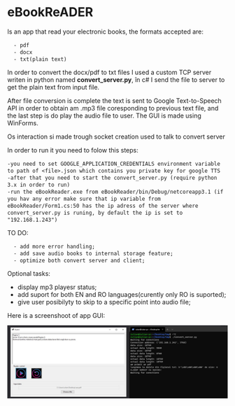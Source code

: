 ﻿# eBookReADER
 Is an app that read your electronic books, the formats accepted are:

      - pdf
      - docx
      - txt(plain text)

In order to convert the docx/pdf to txt files I used a custom TCP server writen in python named **convert_server.py**, în c# I send the file to server to get the  plain text from input file.

After file conversion is complete the text is sent to Google Text-to-Speech API in order to obtain am .mp3 file coresponding to previous text file, and the last step is do play the audio file to user. The GUI is made using WinForms.

Os interaction si made trough socket creation used to talk to convert server

In order to run it you need to folow this steps:
 
    -you need to set GOOGLE_APPLICATION_CREDENTIALS environment variable to path of <file>.json which contains you private key for google TTS
    -after that you need to start the convert_server.py (require python 3.x in order to run)
    -run the eBookReader.exe from eBookReader/bin/Debug/netcoreapp3.1 (if you hav any error make sure that ip variable from eBookReader/Form1.cs:50 has the ip adress of the server where convert_server.py is runing, by default the ip is set to "192.168.1.243")

TO DO:

      - add more error handling;
      - add save audio books to internal storage feature;
      - optimize both convert server and client;

Optional tasks:

  - display mp3 playesr status;
  - add suport for both EN and RO languages(curently only RO is suported);  
  - give user posibilyty to skip to a specific point into audio file;
  
Here is a screenshoot of app GUI:

![alt text](eBookReader_demo.jpg)
